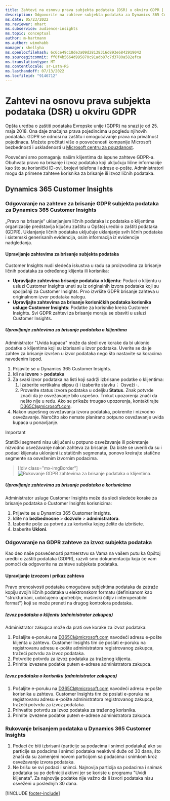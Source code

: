 ```yaml
---
title: Zahtevi na osnovu prava subjekta podataka (DSR) u okviru GDPR | Microsoft Docs
description: Odgovorite na zahteve subjekta podataka za Dynamics 365 Customer Insights.
ms.date: 05/23/2022
ms.reviewer: mhart
ms.subservice: audience-insights
ms.topic: conceptual
author: m-hartmann
ms.author: wimohabb
manager: shellyha
ms.openlocfilehash: 6c6ce49c18de3a09d28138316d893e6842919042
ms.sourcegitcommit: ff0f4b5664d995870c91adb87c7d3780a582efca
ms.translationtype: MT
ms.contentlocale: sr-Latn-RS
ms.lasthandoff: 07/13/2022
ms.locfileid: "9146712"
---
```

# <a name="data-subject-rights-dsr-requests-under-gdpr"></a>Zahtevi na osnovu prava subjekta podataka (DSR) u okviru GDPR

Opšta uredba o zaštiti podataka Evropske unije (GDPR) na snazi je od 25. maja 2018. Ona daje značajna prava pojedincima u pogledu njihovih podataka. GDPR se odnosi na zaštitu i omogućavanje prava na privatnost pojedinaca. Možete pročitati više o posvećenosti kompanije Microsoft bezbednosti i usklađenosti u [Microsoft centru za pouzdanost](https://www.microsoft.com/trust-center).

Posvećeni smo pomaganju našim klijentima da ispune zahteve GDPR-a. Obuhvata pravo na brisanje i izvoz podataka koji uključuju lične informacije kao što su korisnički ID-ovi, brojevi telefona i adrese e-pošte. Administratori mogu da primene zahteve korisnika za brisanje ili izvoz ličnih podataka.

## <a name="dynamics-365-customer-insights"></a>Dynamics 365 Customer Insights

### <a name="responding-to-gdpr-data-subject-delete-requests-for-dynamics-365-customer-insights"></a>Odgovaranje na zahteve za brisanje GDPR subjekta podataka za Dynamics 365 Customer Insights

„Pravo na brisanje“ uklanjanjem ličnih podataka iz podataka o klijentima organizacije predstavlja ključnu zaštitu u Opštoj uredbi o zaštiti podataka (GDPR). Uklanjanje ličnih podataka uključuje uklanjanje svih ličnih podataka i sistemski generisanih evidencija, osim informacija iz evidencije nadgledanja.

#### <a name="manage-data-subject-delete-requests"></a>Upravljanje zahtevima za brisanje subjekta podataka

Customer Insights nudi sledeća iskustva u radu sa proizvodima za brisanje ličnih podataka za određenog klijenta ili korisnika:

- **Upravljajte zahtevima brisanje podataka o klijentu**: Podaci o klijentu u usluzi Customer Insights uneti su iz originalnih izvora podataka koji su spoljašnji za Customer Insights. Prvo izvršite GDPR brisanje zahteva u originalnom izvor podataka nalogu.
- **Upravljajte zahtevima za brisanje korisničkih podataka korisnika usluge Customer Insights**: Podatke za korisnike kreira Customer Insights. Svi GDPR zahtevi za brisanje moraju se obaviti u usluzi Customer Insights.

##### <a name="manage-requests-to-delete-customer-data"></a>Upravljanje zahtevima za brisanje podataka o klijentima

Administrator "Uvida kupaca" može da sledi ove korake da bi uklonio podatke o klijentima koji su izbrisani u izvor podataka. Uverite se da je zahtev za brisanje izvršen u izvor podataka nego što nastavite sa koracima navedenim ispod. 

1. Prijavite se u Dynamics 365 Customer Insights.
1. Idi na **izvore** > **podataka**
1. Za svaki izvor podataka na listi koji sadrži izbrisane podatke o klijentima:
   1. Izaberite vertikalnu elipsu () i izaberite stavku&vellip; Osveži **·**.
   1. Proverite status izvora podataka u odeljku **Status**. Znak potvrde znači da je osvežavanje bilo uspešno. Trokut upozorenja znači da nešto nije u redu. Ako se prikaže trougao upozorenja, kontaktirajte D365CI@microsoft.com.
1. Nakon uspešnog osvežavanja izvora podataka, pokrenite i nizvodno osvežavanje. Naročito ako nemate planirano potpuno osvežavanje uvida kupaca u ponavljanje. 

> [!IMPORTANT]
> Statički segmenti nisu uključeni u potpuno osvežavanje ili pokretanje nizvodno osvežavanje nakon zahteva za brisanje. Da biste se uverili da su i podaci klijenata uklonjeni iz statičnih segmenata, ponovo kreirajte statične segmente sa osveženim izvornim podacima.

> [!div class="mx-imgBorder"]
> ![Rukovanje GDPR zahtevima za brisanje podataka o klijentima.](media/gdpr-data-sources.png "Rukovanje GDPR zahtevima za brisanje podataka o klijentima")

##### <a name="manage-delete-requests-for-user-data"></a>Upravljanje zahtevima za brisanje podataka o korisnicima

Administrator usluge Customer Insights može da sledi sledeće korake za brisanje podataka o Customer Insights korisnicima:

1. Prijavite se u Dynamics 365 Customer Insights.
2. Idite na **bezbednosne** > **dozvole** > **administratora**.
3. Izaberite polje za potvrdu za korisnika kojeg želite da izbrišete.
4. Izaberite **Ukloni**.

### <a name="responding-to-gdpr-data-subject-export-requests"></a>Odgovaranje na GDPR zahteve za izvoz subjekta podataka

Kao deo naše posvećenosti partnerstvu sa Vama na vašem putu ka Opštoj uredbi o zaštiti podataka (GDPR), razvili smo dokumentaciju koja će vam pomoći da odgovorite na zahteve subjekata podataka.

#### <a name="manage-export-and-view-requests"></a>Upravljanje izvozom i prikaz zahteva

Pravo prenosivosti podataka omogućava subjektima podataka da zatraže kopiju svojih ličnih podataka u elektronskom formatu (definisanom kao "strukturirani, uobičajeno upotrebljiv, mašinski čitljiv i interoperabilni format") koji se može preneti na drugog kontrolora podataka.

##### <a name="export-customer-data-tenant-admin"></a>Izvoz podataka o klijentu (administrator zakupca)

Administrator zakupca može da prati ove korake za izvoz podataka:

1. Pošaljite e-poruku na D365CI@microsoft.com navodeći adresu e-pošte klijenta u zahtevu. Customer Insights tim će poslati e-poruku na registrovanu adresu e-pošte administratora registrovanog zakupca, tražeći potvrdu za izvoz podataka.
2. Potvrdite potvrdu za izvoz podataka za traženog klijenta.
3. Primite izvezene podatke putem e-adrese administratora zakupca.

##### <a name="export-user-data-tenant-admin"></a>Izvoz podataka o korisniku (administrator zakupca)

1. Pošaljite e-poruku na D365CI@microsoft.com navodeći adresu e-pošte korisnika u zahtevu. Customer Insights tim će poslati e-poruku na registrovanu adresu e-pošte administratora registrovanog zakupca, tražeći potvrdu za izvoz podataka.
2. Prihvatite potvrdu za izvoz podataka za traženog korisnika.
3. Primite izvezene podatke putem e-adrese administratora zakupca.

### <a name="data-deletion-handling-in-dynamics-365-customer-insights"></a>Rukovanje brisanjem podataka u Dynamics 365 Customer Insights

1. Podaci će biti izbrisani (particije sa podacima i snimci podataka) ako su particije sa podacima i snimci podataka neaktivni duže od 30 dana, što znači da su zamenjeni novom particijom sa podacima i snimkom kroz osvežavanje izvora podataka.
2. Ne brišu se svi podaci i snimci. Najnovija particija sa podacima i snimak podataka su po definiciji aktivni jer se koriste u programu "Uvidi klijenata". Za najnovije podatke nije važno da li izvori podataka nisu osveženi u poslednjih 30 dana.

[!INCLUDE [footer-include](includes/footer-banner.md)]
